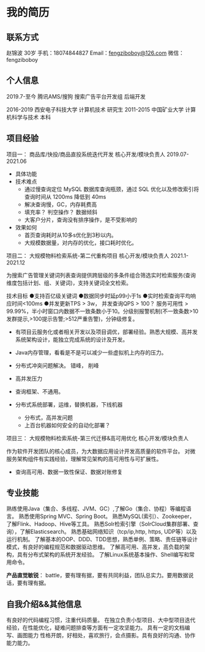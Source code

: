 # 我的简历

## 联系方式
赵锦波  30岁
手机：18074844827
Email：fengziboboy@126.com
微信：fengziboboy

## 个人信息
2019.7-至今  腾讯AMS/搜狗 搜索广告平台开发组  后端开发

2016-2019 西安电子科技大学  计算机技术         研究生
2011-2015 中国矿业大学     计算机科学与技术    本科

## 项目经验

项目一： 商品库/快投/商品直投系统迭代开发    核心开发/模块负责人  2019.07-2021.06

* 具体功能
* 技术难点
  - 通过慢查询定位 MySQL 数据库查询瓶颈，通过 SQL 优化以及修改索引将查询时间从 1200ms 降低到 40ms
  - 解决查询慢，GC，内存耗费高
  - 填充率？ 判空操作？ 数据倾斜
  - 大客户分片，查询没有排序操作，是不受影响的
* 效果如何
  - 首页查询耗时从10多s优化到3秒以内。
  - 大规模数据量，对内存的优化，接口耗时优化。

项目二： 大规模物料检索系统-第二代重构项目         核心开发/模块负责人  2021.1-2021.12

为搜索广告管理关键词列表查询提供跨层级的多条件组合筛选实时检索服务(查询维度包括计划、组、关键词)，支持关键词全文检索。

技术目标
●支持百亿级关键词
●数据同步时延p99小于1s
●实时检索查询平均响应时间<100ms
●并发更新TPS > 3w， 并发查询QPS > 100？
服务可用性 > 99.99%，半小时窗口内数据不一致条数小于10。分级别报警机制(不一致条数>10发群提示,>100提示告警;>512严重告警)，分钟级修复。

- 有项目云服务化或者相关开发以及项目调优，部署经验。熟悉大规模、高并发系统架构设计，能独立完成系统的设计及开发。

- Java内存管理，看看是不是可以减少一些虚拟机上内存的压力。 
- 分布式冲突问题解决。 错峰， 削峰
- 高并发压力
- 查询框架、不通用。
- 分布式系统部署，运维，替换机器，下线机器
  - 分布式，高并发问题
  - 上百台机器如何安全的自动化部署？

项目三： 大规模物料检索系统-第三代迁移&高可用优化   核心开发/模块负责人    

作为软件开发团队的核心成员，为大数据应用设计开发高质量的软件平台。
对微服务架构组件有实践经验，理解常见架构的高可用性与可扩展性。

- 查询高可用、数据一致性保证、数据对账修复


## 专业技能
熟练使用Java（集合、多线程、JVM、GC）,了解Go（集合、协程）等编程语言。
熟悉使用Spring MVC、Spring Boot。
熟悉MySQL(索引）、Zookeeper，了解Flink、Hadoop、Hive等工具。
熟悉Solr检索引擎（SolrCloud集群部署、查询），了解Elasticsearch。
熟悉基础网络知识（tcp/ip,http, https, UDP等）以及运行机制。
了解基本的OOP、DDD、TDD思想，熟悉单例、策略、责任链等设计模式，有良好的编程规范和数据驱动思维。
了解高可用、高并发，高负载的架构，具有分布式架构的系统开发经验。
了解Linux系统基本操作、Shell编写和常用命令。

**产品直觉敏锐**： battle，要有理有据，要有共同利益，团队总实力。要用数据说话，要有理有据。



## 自我介绍&&其他信息
有良好的代码编程习惯，注重代码质量。
在独立负责小型项目、大中型项目迭代经验，在性能优化，疑难问题排查等方面有一定攻坚能力。
具有一定的文档编写、画图能力
性格开朗，好相处，喜欢旅行，会点摄影。具有良好的沟通、协作能力能力。


